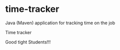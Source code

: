 # time-tracker
Java (Maven) application for tracking time on the job

Time tracker

Good tight Students!!!
